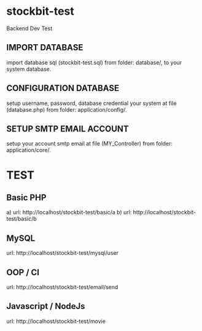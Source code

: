 # stockbit-test
Backend Dev Test

## IMPORT DATABASE
import database sql (stockbit-test.sql) from folder: database/, to your system database.
## CONFIGURATION DATABASE
setup username, password, database credential your system at file (database.php) from folder: application/config/. 
## SETUP SMTP EMAIL ACCOUNT
setup your account smtp email at file (MY_Controller) from folder: application/core/.

# TEST

## Basic PHP
a) url: http://localhost/stockbit-test/basic/a
b) url: http://localhost/stockbit-test/basic/b

## MySQL
url: http://localhost/stockbit-test/mysql/user

## OOP / CI
url: http://localhost/stockbit-test/email/send

## Javascript / NodeJs
url: http://localhost/stockbit-test/movie